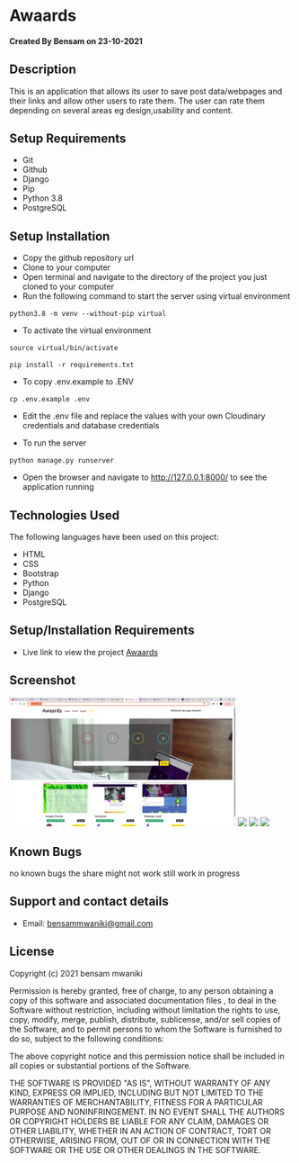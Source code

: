 # Awaards

#### Created By Bensam on 23-10-2021

## Description
This is an application that allows its user to save post data/webpages and their links and allow other users to rate them. The user can rate them depending on several areas eg design,usability and content.

## Setup Requirements

- Git
- Github
- Django 
- Pip
- Python 3.8
- PostgreSQL

## Setup Installation

- Copy the github repository url
- Clone to your computer
- Open terminal and navigate to the directory of the project you just cloned to your computer
- Run the following command to start the server using virtual environment

```
python3.8 -m venv --without-pip virtual
```

- To activate the virtual environment

```
source virtual/bin/activate
```

```
pip install -r requirements.txt
```

- To copy .env.example to .ENV

```
cp .env.example .env
```

- Edit the .env file and replace the values with your own Cloudinary credentials and database credentials

- To run the server

```
python manage.py runserver

```


- Open the browser and navigate to http://127.0.0.1:8000/ to see the application running

## Technologies Used

The following languages have been used on this project:

- HTML
- CSS
- Bootstrap
- Python
- Django
- PostgreSQL

## Setup/Installation Requirements

- Live link to view the project <a target="_blank" href="https://bensamawards.herokuapp.com/">Awaards</a>

## Screenshot

  <img src="./static/img/1.png" width="80%">
    <img src="./static/img/2.png" width="80%">
  <img src="./static/img/3.png" width="80%">
  <img src="./static/img/4.png" width="80%">


    
## Known Bugs

no known bugs
the share might not work still work in progress

## Support and contact details
- Email: bensammwaniki@gmail.com

## License

Copyright (c) 2021 bensam mwaniki

Permission is hereby granted, free of charge, to any person obtaining a copy
of this software and associated documentation files , to deal
in the Software without restriction, including without limitation the rights
to use, copy, modify, merge, publish, distribute, sublicense, and/or sell
copies of the Software, and to permit persons to whom the Software is
furnished to do so, subject to the following conditions:

The above copyright notice and this permission notice shall be included in all
copies or substantial portions of the Software.

THE SOFTWARE IS PROVIDED "AS IS", WITHOUT WARRANTY OF ANY KIND, EXPRESS OR
IMPLIED, INCLUDING BUT NOT LIMITED TO THE WARRANTIES OF MERCHANTABILITY,
FITNESS FOR A PARTICULAR PURPOSE AND NONINFRINGEMENT. IN NO EVENT SHALL THE
AUTHORS OR COPYRIGHT HOLDERS BE LIABLE FOR ANY CLAIM, DAMAGES OR OTHER
LIABILITY, WHETHER IN AN ACTION OF CONTRACT, TORT OR OTHERWISE, ARISING FROM,
OUT OF OR IN CONNECTION WITH THE SOFTWARE OR THE USE OR OTHER DEALINGS IN THE
SOFTWARE.